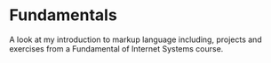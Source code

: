 # Fundamentals
A look at my introduction to markup language including, projects and exercises from a Fundamental of Internet Systems course. 
